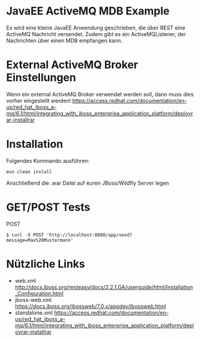 JavaEE ActiveMQ MDB Example
===================
Es wird eine kleine JavaEE Anwendung geschrieben, die über REST eine ActiveMQ Nachricht versendet.
Zudem gibt es ein ActiveMQListener, der Nachrichten über einen MDB empfangen kann.

# External ActiveMQ Broker Einstellungen
Wenn ein external ActiveMQ Broker verwendet werden soll, dann muss dies vorher eingestellt werden!
https://access.redhat.com/documentation/en-us/red_hat_jboss_a-mq/6.1/html/integrating_with_jboss_enterprise_application_platform/deployrar-installrar

# Installation
Folgendes Kommando ausführen:
```
mvn clean install
```
Anschließend die .war Datei auf euren JBoss/Wildfly Server legen

# GET/POST Tests
POST
```
$ curl -X POST 'http://localhost:8080/app/send?message=Max%20Mustermann'
```

# Nützliche Links
- web.xml http://docs.jboss.org/resteasy/docs/2.2.1.GA/userguide/html/Installation_Configuration.html
- jboss-web.xml https://docs.jboss.org/jbossweb/7.0.x/appdev/jbossweb.html
- standalone.xml https://access.redhat.com/documentation/en-us/red_hat_jboss_a-mq/6.1/html/integrating_with_jboss_enterprise_application_platform/deployrar-installrar